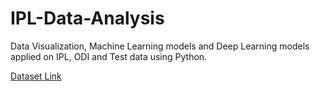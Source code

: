 # IPL-Data-Analysis
Data Visualization, Machine Learning models and Deep Learning models applied on IPL, ODI and Test data using Python.

[Dataset Link](https://drive.google.com/drive/folders/1e78aqWU2L-RpfmZbg5QMc940gNZhnZct?usp=sharing)
